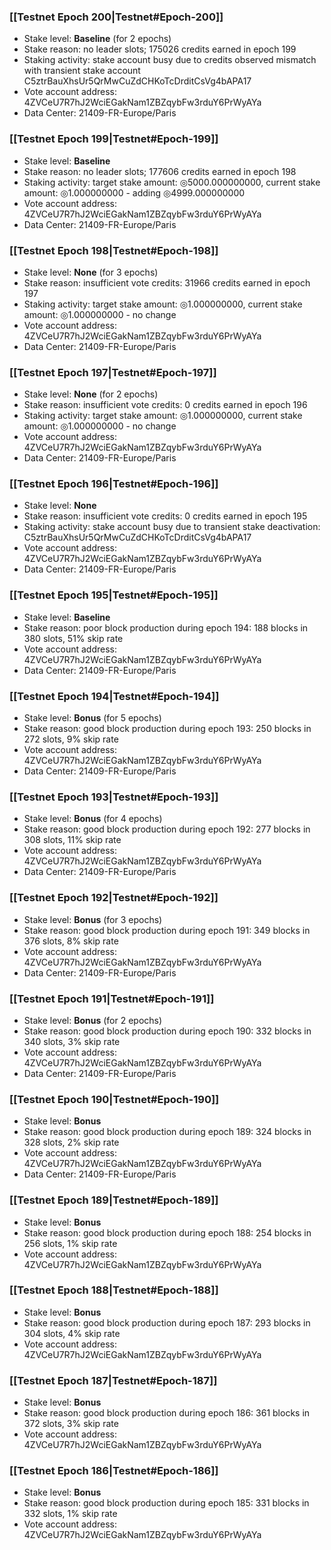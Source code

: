 ### [[Testnet Epoch 200|Testnet#Epoch-200]]
* Stake level: **Baseline** (for 2 epochs)
* Stake reason: no leader slots; 175026 credits earned in epoch 199
* Staking activity: stake account busy due to credits observed mismatch with transient stake account C5ztrBauXhsUr5QrMwCuZdCHKoTcDrditCsVg4bAPA17
* Vote account address: 4ZVCeU7R7hJ2WciEGakNam1ZBZqybFw3rduY6PrWyAYa
* Data Center: 21409-FR-Europe/Paris
### [[Testnet Epoch 199|Testnet#Epoch-199]]
* Stake level: **Baseline**
* Stake reason: no leader slots; 177606 credits earned in epoch 198
* Staking activity: target stake amount: ◎5000.000000000, current stake amount: ◎1.000000000 - adding ◎4999.000000000
* Vote account address: 4ZVCeU7R7hJ2WciEGakNam1ZBZqybFw3rduY6PrWyAYa
* Data Center: 21409-FR-Europe/Paris
### [[Testnet Epoch 198|Testnet#Epoch-198]]
* Stake level: **None** (for 3 epochs)
* Stake reason: insufficient vote credits: 31966 credits earned in epoch 197
* Staking activity: target stake amount: ◎1.000000000, current stake amount: ◎1.000000000 - no change
* Vote account address: 4ZVCeU7R7hJ2WciEGakNam1ZBZqybFw3rduY6PrWyAYa
* Data Center: 21409-FR-Europe/Paris
### [[Testnet Epoch 197|Testnet#Epoch-197]]
* Stake level: **None** (for 2 epochs)
* Stake reason: insufficient vote credits: 0 credits earned in epoch 196
* Staking activity: target stake amount: ◎1.000000000, current stake amount: ◎1.000000000 - no change
* Vote account address: 4ZVCeU7R7hJ2WciEGakNam1ZBZqybFw3rduY6PrWyAYa
* Data Center: 21409-FR-Europe/Paris
### [[Testnet Epoch 196|Testnet#Epoch-196]]
* Stake level: **None**
* Stake reason: insufficient vote credits: 0 credits earned in epoch 195
* Staking activity: stake account busy due to transient stake deactivation: C5ztrBauXhsUr5QrMwCuZdCHKoTcDrditCsVg4bAPA17
* Vote account address: 4ZVCeU7R7hJ2WciEGakNam1ZBZqybFw3rduY6PrWyAYa
* Data Center: 21409-FR-Europe/Paris
### [[Testnet Epoch 195|Testnet#Epoch-195]]
* Stake level: **Baseline**
* Stake reason: poor block production during epoch 194: 188 blocks in 380 slots, 51% skip rate 
* Vote account address: 4ZVCeU7R7hJ2WciEGakNam1ZBZqybFw3rduY6PrWyAYa
* Data Center: 21409-FR-Europe/Paris
### [[Testnet Epoch 194|Testnet#Epoch-194]]
* Stake level: **Bonus** (for 5 epochs)
* Stake reason: good block production during epoch 193: 250 blocks in 272 slots, 9% skip rate
* Vote account address: 4ZVCeU7R7hJ2WciEGakNam1ZBZqybFw3rduY6PrWyAYa
* Data Center: 21409-FR-Europe/Paris
### [[Testnet Epoch 193|Testnet#Epoch-193]]
* Stake level: **Bonus** (for 4 epochs)
* Stake reason: good block production during epoch 192: 277 blocks in 308 slots, 11% skip rate
* Vote account address: 4ZVCeU7R7hJ2WciEGakNam1ZBZqybFw3rduY6PrWyAYa
* Data Center: 21409-FR-Europe/Paris
### [[Testnet Epoch 192|Testnet#Epoch-192]]
* Stake level: **Bonus** (for 3 epochs)
* Stake reason: good block production during epoch 191: 349 blocks in 376 slots, 8% skip rate
* Vote account address: 4ZVCeU7R7hJ2WciEGakNam1ZBZqybFw3rduY6PrWyAYa
* Data Center: 21409-FR-Europe/Paris
### [[Testnet Epoch 191|Testnet#Epoch-191]]
* Stake level: **Bonus** (for 2 epochs)
* Stake reason: good block production during epoch 190: 332 blocks in 340 slots, 3% skip rate
* Vote account address: 4ZVCeU7R7hJ2WciEGakNam1ZBZqybFw3rduY6PrWyAYa
* Data Center: 21409-FR-Europe/Paris
### [[Testnet Epoch 190|Testnet#Epoch-190]]
* Stake level: **Bonus**
* Stake reason: good block production during epoch 189: 324 blocks in 328 slots, 2% skip rate
* Vote account address: 4ZVCeU7R7hJ2WciEGakNam1ZBZqybFw3rduY6PrWyAYa
* Data Center: 21409-FR-Europe/Paris
### [[Testnet Epoch 189|Testnet#Epoch-189]]
* Stake level: **Bonus**
* Stake reason: good block production during epoch 188: 254 blocks in 256 slots, 1% skip rate
* Vote account address: 4ZVCeU7R7hJ2WciEGakNam1ZBZqybFw3rduY6PrWyAYa
### [[Testnet Epoch 188|Testnet#Epoch-188]]
* Stake level: **Bonus**
* Stake reason: good block production during epoch 187: 293 blocks in 304 slots, 4% skip rate
* Vote account address: 4ZVCeU7R7hJ2WciEGakNam1ZBZqybFw3rduY6PrWyAYa
### [[Testnet Epoch 187|Testnet#Epoch-187]]
* Stake level: **Bonus**
* Stake reason: good block production during epoch 186: 361 blocks in 372 slots, 3% skip rate
* Vote account address: 4ZVCeU7R7hJ2WciEGakNam1ZBZqybFw3rduY6PrWyAYa
### [[Testnet Epoch 186|Testnet#Epoch-186]]
* Stake level: **Bonus**
* Stake reason: good block production during epoch 185: 331 blocks in 332 slots, 1% skip rate
* Vote account address: 4ZVCeU7R7hJ2WciEGakNam1ZBZqybFw3rduY6PrWyAYa